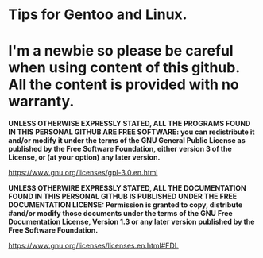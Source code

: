 # Tips for Gentoo and Linux.

# I'm a newbie so please be careful when using content of this github. All the content is provided with no warranty.

**UNLESS OTHERWISE EXPRESSLY STATED, ALL THE PROGRAMS FOUND IN THIS PERSONAL GITHUB ARE FREE SOFTWARE: you can redistribute it and/or modify it under the terms of the GNU General Public License as published by the Free Software Foundation, either version 3 of the License, or (at your option) any later version.**

https://www.gnu.org/licenses/gpl-3.0.en.html

**UNLESS OTHERWIRE EXPRESSLY STATED, ALL THE DOCUMENTATION FOUND IN THIS PERSONAL GITHUB IS PUBLISHED UNDER THE FREE DOCUMENTATION LICENSE: Permission is granted to copy, distribute #and/or modify those documents under the terms of the GNU Free Documentation License, Version 1.3 or any later version published by the Free Software Foundation.**

https://www.gnu.org/licenses/licenses.en.html#FDL
